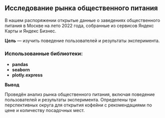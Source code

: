 ## Исследование рынка общественного питания

В нашем распоряжении открытые данные о заведениях общественного питания в Москве на лето 2022 года, собранные из сервисов Яндекс Карты и Яндекс Бизнес.

**Цель** — изучить поведение пользователей и результаты эксперимента.

### Использованные библиотеки:
- **pandas**
- **seaborn**
- **plotly.express**

**Вывод**

Проведён анализ рынка общественного питания, включая поведение пользователей и результаты эксперимента. Определены три перспективных округа для открытия кофейни с рекомендациями по цене и количеству посадочных мест.

